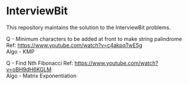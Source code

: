 # InterviewBit
This repository maintains the solution to the InterviewBit problems.

Q - Minimum characters to be added at front to make string palindrome<br/>
Ref: https://www.youtube.com/watch?v=c4akpqTwE5g<br/>
Algo - KMP

Q - Find Nth Fibonacci
Ref: https://www.youtube.com/watch?v=oBH9dH6KGLM<br/>
Algo - Matrix Exponentiation
